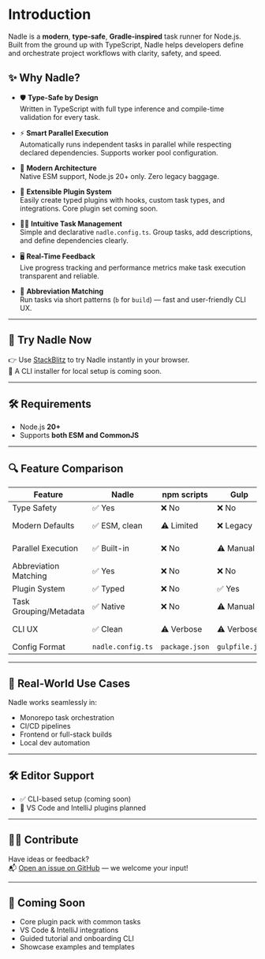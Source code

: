 # Introduction

Nadle is a **modern**, **type-safe**, **Gradle-inspired** task runner for Node.js.  
Built from the ground up with TypeScript, Nadle helps developers define and orchestrate project workflows with clarity, safety, and speed.

## ✨ Why Nadle?

- 🛡️ **Type-Safe by Design**  
  Written in TypeScript with full type inference and compile-time validation for every task.

- ⚡ **Smart Parallel Execution**  
  Automatically runs independent tasks in parallel while respecting declared dependencies. Supports worker pool configuration.

- 🧠 **Modern Architecture**  
  Native ESM support, Node.js 20+ only. Zero legacy baggage.

- 🧩 **Extensible Plugin System**  
  Easily create typed plugins with hooks, custom task types, and integrations. Core plugin set coming soon.

- 🧘‍♂️ **Intuitive Task Management**  
  Simple and declarative `nadle.config.ts`. Group tasks, add descriptions, and define dependencies clearly.

- 🖥️ **Real-Time Feedback**  
  Live progress tracking and performance metrics make task execution transparent and reliable.

- 🧠 **Abbreviation Matching**  
  Run tasks via short patterns (`b` for `build`) — fast and user-friendly CLI UX.

---

## 🧪 Try Nadle Now

👉 Use [StackBlitz](https://stackblitz.com/github/nam-hle/nadle/tree/main/packages/examples/basic?file=package.json) to try Nadle instantly in your browser.  
🚧 A CLI installer for local setup is coming soon.

---

## 🛠️ Requirements

- Node.js **20+**
- Supports **both ESM and CommonJS**

---

## 🔍 Feature Comparison

| Feature                | Nadle             | npm scripts    | Gulp          | Make       | Just        |
| ---------------------- | ----------------- | -------------- | ------------- | ---------- | ----------- |
| Type Safety            | ✅ Yes            | ❌ No          | ❌ No         | ❌ No      | ❌ No       |
| Modern Defaults        | ✅ ESM, clean     | ⚠️ Limited     | ❌ Legacy     | ❌ Legacy  | ⚠️ Basic    |
| Parallel Execution     | ✅ Built-in       | ❌ No          | ⚠️ Manual     | ✅ Manual  | ⚠️ Manual   |
| Abbreviation Matching  | ✅ Yes            | ❌ No          | ❌ No         | ❌ No      | ❌ No       |
| Plugin System          | ✅ Typed          | ❌ No          | ✅ Yes        | ❌ No      | ❌ No       |
| Task Grouping/Metadata | ✅ Native         | ❌ No          | ⚠️ Manual     | ❌ No      | ❌ No       |
| CLI UX                 | ✅ Clean          | ⚠️ Verbose     | ⚠️ Verbose    | ❌ Complex | ✅ Simple   |
| Config Format          | `nadle.config.ts` | `package.json` | `gulpfile.js` | `Makefile` | `.justfile` |

---

## 💼 Real-World Use Cases

Nadle works seamlessly in:

- Monorepo task orchestration
- CI/CD pipelines
- Frontend or full-stack builds
- Local dev automation

---

## 🛠️ Editor Support

- ✅ CLI-based setup (coming soon)
- 🧩 VS Code and IntelliJ plugins planned

---

## 🧑‍💻 Contribute

Have ideas or feedback?  
📬 [Open an issue on GitHub](https://github.com/nam-hle/nadle/issues) — we welcome your input!

---

## 🔮 Coming Soon

- Core plugin pack with common tasks
- VS Code & IntelliJ integrations
- Guided tutorial and onboarding CLI
- Showcase examples and templates
